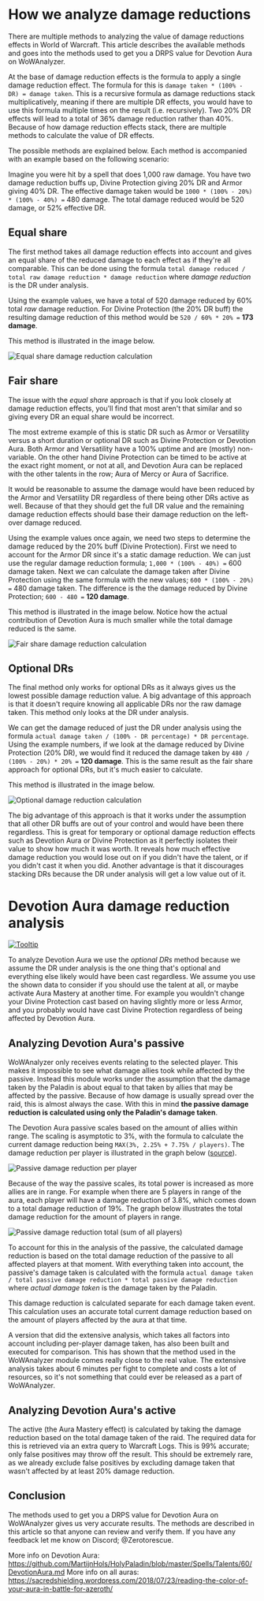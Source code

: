 # How we analyze damage reductions

There are multiple methods to analyzing the value of damage reductions effects in World of Warcraft. This article describes the available methods and goes into the methods used to get you a DRPS value for Devotion Aura on WoWAnalyzer.

At the base of damage reduction effects is the formula to apply a single damage reduction effect. The formula for this is `damage taken * (100% - DR) = damage taken`. This is a recursive formula as damage reductions stack multiplicatively, meaning if there are multiple DR effects, you would have to use this formula multiple times on the result (i.e. recursively). Two 20% DR effects will lead to a total of 36% damage reduction rather than 40%. Because of how damage reduction effects stack, there are multiple methods to calculate the value of DR effects.

The possible methods are explained below. Each method is accompanied with an example based on the following scenario:

Imagine you were hit by a spell that does 1,000 raw damage. You have two damage reduction buffs up, Divine Protection giving 20% DR and Armor giving 40% DR. The effective damage taken would be `1000 * (100% - 20%) * (100% - 40%) =` 480 damage. The total damage reduced would be 520 damage, or 52% effective DR.

## Equal share

The first method takes all damage reduction effects into account and gives an equal share of the reduced damage to each effect as if they're all comparable. This can be done using the formula `total damage reduced / total raw damage reduction * damage reduction` where *damage reduction* is the DR under analysis.

Using the example values, we have a total of 520 damage reduced by 60% total *raw* damage reduction. For Divine Protection (the 20% DR buff) the resulting damage reduction of this method would be `520 / 60% * 20% =` **173 damage**.

This method is illustrated in the image below.

![Equal share damage reduction calculation](https://user-images.githubusercontent.com/4565223/43356596-caed9382-9273-11e8-94eb-c109bb442298.png)

## Fair share

The issue with the *equal share* approach is that if you look closely at damage reduction effects, you'll find that most aren't that similar and so giving every DR an equal share would be incorrect.

The most extreme example of this is static DR such as Armor or Versatility versus a short duration or optional DR such as Divine Protection or Devotion Aura. Both Armor and Versatility have a 100% uptime and are (mostly) non-variable. On the other hand Divine Protection can be timed to be active at the exact right moment, or not at all, and Devotion Aura can be replaced with the other talents in the row; Aura of Mercy or Aura of Sacrifice.

It would be reasonable to assume the damage would have been reduced by the Armor and Versatility DR regardless of there being other DRs active as well. Because of that they should get the full DR value and the remaining damage reduction effects should base their damage reduction on the left-over damage reduced.

Using the example values once again, we need two steps to determine the damage reduced by the 20% buff (Divine Protection). First we need to account for the Armor DR since it's a static damage reduction. We can just use the regular damage reduction formula; `1,000 * (100% - 40%) =` 600 damage taken. Next we can calculate the damage taken after Divine Protection using the same formula with the new values; `600 * (100% - 20%) =` 480 damage taken. The difference is the the damage reduced by Divine Protection; `600 - 480 =` **120 damage**.

This method is illustrated in the image below. Notice how the actual contribution of Devotion Aura is much smaller while the total damage reduced is the same.

![Fair share damage reduction calculation](https://user-images.githubusercontent.com/4565223/43354049-2cc22de0-9245-11e8-80db-9a998cf2c396.png)

## Optional DRs

The final method only works for optional DRs as it always gives us the lowest possible damage reduction value. A big advantage of this approach is that it doesn't require knowing all applicable DRs nor the raw damage taken. This method only looks at the DR under analysis.

We can get the damage reduced of just the DR under analysis using the formula `actual damage taken / (100% - DR percentage) * DR percentage`. Using the example numbers, if we look at the damage reduced by Divine Protection (20% DR), we would find it reduced the damage taken by `480 / (100% - 20%) * 20% =` **120 damage**. This is the same result as the fair share approach for optional DRs, but it's much easier to calculate.

This method is illustrated in the image below.

![Optional damage reduction calculation](https://user-images.githubusercontent.com/4565223/43354048-2ca6d680-9245-11e8-9751-5f5fd14b844a.png)

The big advantage of this approach is that it works under the assumption that all other DR buffs are out of your control and would have been there regardless. This is great for temporary or optional damage reduction effects such as Devotion Aura or Divine Protection as it perfectly isolates their value to show how much it was worth. It reveals how much effective damage reduction you would lose out on if you didn't have the talent, or if you didn't cast it when you did. Another advantage is that it discourages stacking DRs because the DR under analysis will get a low value out of it.

# Devotion Aura damage reduction analysis

[![Tooltip](https://user-images.githubusercontent.com/4565223/43018363-bc61c862-8c59-11e8-80fc-77938dfe1740.png)](https://wowdb.com/spells/183425-devotion-aura)

To analyze Devotion Aura we use the *optional DRs* method because we assume the DR under analysis is the one thing that's optional and everything else likely would have been cast regardless. We assume you use the shown data to consider if you should use the talent at all, or maybe activate Aura Mastery at another time. For example you wouldn't change your Divine Protection cast based on having slightly more or less Armor, and you probably would have cast Divine Protection regardless of being affected by Devotion Aura.

## Analyzing Devotion Aura's passive

WoWAnalyzer only receives events relating to the selected player. This makes it impossible to see what damage allies took while affected by the passive. Instead this module works under the assumption that the damage taken by the Paladin is about equal to that taken by allies that may be affected by the passive. Because of how damage is usually spread over the raid, this is almost always the case. With this in mind **the passive damage reduction is calculated using only the Paladin's damage taken**.

The Devotion Aura passive scales based on the amount of allies within range. The scaling is asymptotic to 3%, with the formula to calculate the current damage reduction being `MAX(3%, 2.25% + 7.75% / players)`. The damage reduction per player is illustrated in the graph below ([source](https://github.com/MartijnHols/HolyPaladin/blob/master/Spells/Talents/60/DevotionAura.md)).

![Passive damage reduction per player](https://user-images.githubusercontent.com/4565223/43359142-1550084a-929e-11e8-97fe-c658279244e8.png)

Because of the way the passive scales, its total power is increased as more allies are in range. For example when there are 5 players in range of the aura, each player will have a damage reduction of 3.8%, which comes down to a total damage reduction of 19%. The graph below illustrates the total damage reduction for the amount of players in range.

![Passive damage reduction total (sum of all players)](https://user-images.githubusercontent.com/4565223/43359144-16f16de2-929e-11e8-81db-5ad85f864625.png)

To account for this in the analysis of the passive, the calculated damage reduction is based on the total damage reduction of the passive to all affected players at that moment. With everything taken into account, the passive's damage taken is calculated with the formula `actual damage taken / total passive damage reduction * total passive damage reduction` where *actual damage taken* is the damage taken by the Paladin.

This damage reduction is calculated separate for each damage taken event. This calculation uses an accurate total current damage reduction based on the amount of players affected by the aura at that time.

A version that did the extensive analysis, which takes all factors into account including per-player damage taken, has also been built and executed for comparison. This has shown that the method used in the WoWAnalyzer module comes really close to the real value. The extensive analysis takes about 6 minutes per fight to complete and costs a lot of resources, so it's not something that could ever be released as a part of WoWAnalyzer.

## Analyzing Devotion Aura's active

The active (the Aura Mastery effect) is calculated by taking the damage reduction based on the total damage taken of the raid. The required data for this is retrieved via an extra query to Warcraft Logs. This is 99% accurate; only false positives may throw off the result. This should be extremely rare, as we already exclude false positives by excluding damage taken that wasn't affected by at least 20% damage reduction.

## Conclusion

The methods used to get you a DRPS value for Devotion Aura on WoWAnalyzer gives us very accurate results. The methods are described in this article so that anyone can review and verify them. If you have any feedback let me know on Discord; @Zerotorescue.

More info on Devotion Aura: https://github.com/MartijnHols/HolyPaladin/blob/master/Spells/Talents/60/DevotionAura.md
More info on all auras: https://sacredshielding.wordpress.com/2018/07/23/reading-the-color-of-your-aura-in-battle-for-azeroth/
